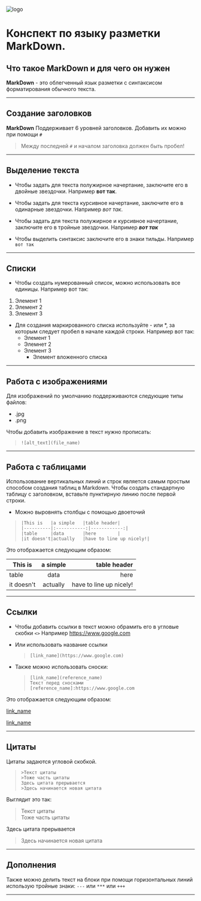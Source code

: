 ![logo](MDlogo.jpg)
# Конспект по языку разметки **MarkDown**.

## Что такое **MarkDown** и для чего он нужен

**MarkDown** - это облегченный язык разметки с синтаксисом форматирования обычного текста.
***
## Создание заголовков

**MarkDown** Поддерживает 6 уровней заголовков. Добавить их можно при помощи `#` 
> Между последней `#` и началом заголовка должен быть пробел!
---
## Выделение текста

* Чтобы задать для текста полужирное начертание, заключите его в двойные звездочки. Например **вот так**.

* Чтобы задать для текста курсивное начертание, заключите его в одинарные звездочки. Например *вот так*.

* Чтобы задать для текста полужирное и курсивное начертание, заключите его в тройные звездочки. Например ***вот так***

* Чтобы выделить синтаксис заключите его в знаки тильды. Например `вот так`
---
## Списки

* Чтобы создать нумерованный список, можно использовать все единицы. Например вот так:
1. Элемент 1
2. Элемент 2
3. Элемент 3

* Для создания маркированного списка используйте - или *, за которым следует пробел в начале каждой строки. Например вот так:
    * Элемент 1
    * Элемнет 2
    * Элемент 3
        * Элемент вложенного списка
---
## Работа с изображениями 

Для изображений по умолчанию поддерживаются следующие типы файлов:
* .jpg
* .png

Чтобы добавить изображение в текст нужно прописать:
> `![alt_text](file_name)`
---
## Работа с таблицами

Использование вертикальных линий и строк является самым простым способом создания таблиц в Markdown. Чтобы создать стандартную таблицу с заголовком, вставьте пунктирную линию после первой строки.
* Можно выровнять столбцы с помощью двоеточий

>`|This is   |a simple   |table header|`\
>`|----------|:-----------:|------------:|`\
>`|table     |data       |here        |`\
>`|it doesn't|actually   |have to line up nicely!|`

Это отображается следующим образом:

|This is   |a simple     |table header|
|----------|:-----------:|------------:|
|table     |data         |here        |
|it doesn't|actually     |have to line up nicely!|
---
## Ссылки

* Чтобы добавить ссылки в текст можно обрамить его в угловые скобки `<>`
Например <https://www.google.com>

* Или использовать название ссылки 
    > `[link_name](https://www.google.com)`

* Также можно использовать сноски:
    > `[link_name](reference_name)`\
    > `Текст перед сносками`\
    > `[reference_name]:https://www.google.com`

Это отображается следующим образом:

[link_name](https://www.google.com)

[link_name][reference_name]

[reference_name]:https://www.google.com
---

## Цитаты 

Цитаты задаются угловой скобкой.

> `>Текст цитаты`\
> `>Тоже часть цитаты`\
> `Здесь цитата прерывается`\
> `>Здесь начинается новая цитата`

Выглядит это так:

>Текст цитаты\
>Тоже часть цитаты

Здесь цитата прерывается

>Здесь начинается новая цитата
---
## Дополнения

Также можно делить текст на блоки при помощи горизонтальных линий использую тройные знаки: `---` или `***` или `+++`
***
